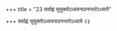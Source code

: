 +++
title = "23 सर्वाह्णं सुयुक्तोऽध्ययनादनन्तरोऽध्याये"

+++
सर्वाह्णं सुयुक्तोऽध्ययनादनन्तरोऽध्याये २३